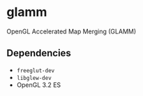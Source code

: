 # glamm
OpenGL Accelerated Map Merging (GLAMM)

## Dependencies

- `freeglut-dev`
- `libglew-dev`
- OpenGL 3.2 ES
